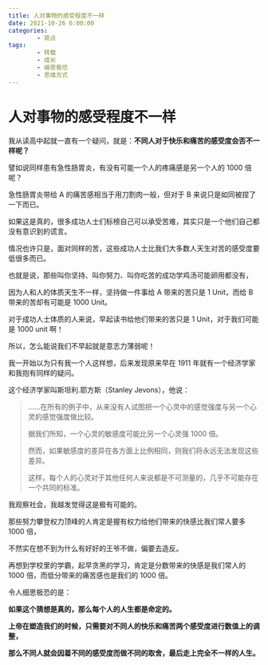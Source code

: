 ```yaml
---
title: 人对事物的感受程度不一样
date: 2021-10-26 6:00:00
categories:
        - 观点
tags:
        - 转载
        - 成长
        - 细思极恐
        - 思维方式
---
```


# 人对事物的感受程度不一样

我从读高中起就一直有一个疑问，就是：**不同人对于快乐和痛苦的感受度会否不一样呢？**

譬如说同样患有急性肠胃炎，有没有可能一个人的疼痛感是另一个人的 1000 倍呢？

急性肠胃炎带给 A 的痛苦感相当于用刀割肉一般，但对于 B 来说只是如同被捏了一下而已。

如果这是真的，很多成功人士们标榜自己可以承受苦难，其实只是一个他们自己都没有意识到的谎言。

情况也许只是，面对同样的苦，这些成功人士比我们大多数人天生对苦的感受度要低很多而已。

也就是说，那些叫你坚持、叫你努力、叫你吃苦的成功学鸡汤可能卵用都没有，

因为人和人的体质天生不一样，坚持做一件事给 A 带来的苦只是 1 Unit，而给 B 带来的苦却有可能是 1000 Unit。

对于成功人士体质的人来说，早起读书给他们带来的苦只是 1 Unit，对于我们可能是 1000 unit 啊！

所以，怎么能说我们不早起就是意志力薄弱呢！

我一开始以为只有我一个人这样想，后来发现原来早在 1911 年就有一个经济学家和我抱有同样的疑问。

这个经济学家叫斯坦利.耶方斯（Stanley Jevons），他说：

> ......在所有的例子中，从来没有人试图把一个心灵中的感觉强度与另一个心灵的感觉强度做比较。
>
> 据我们所知，一个心灵的敏感度可能比另一个心灵强 1000 倍。
>
> 然而，如果敏感度的差异在各方面上比例相同，则我们将永远无法发现这些差异。
>
> 这样，每个人的心灵对于其他任何人来说都是不可测量的，几乎不可能存在一个共同的标准。

我观察社会，我越发觉得这是极有可能的。

那些努力攀登权力顶峰的人肯定是握有权力给他们带来的快感比我们常人要多 1000 倍，

不然实在想不到为什么有好好的王爷不做，偏要去造反。

再想到学校里的学霸，起早贪黑的学习，肯定是分数带来的快感是我们常人的 1000 倍，而低分带来的痛苦感也是我们的 1000 倍。

令人细思极恐的是：

**如果这个猜想是真的，那么每个人的人生都是命定的。**

**上帝在塑造我们的时候，只需要对不同人的快乐和痛苦两个感受度进行数值上的调整，**

**那么不同人就会因着不同的感受度而做不同的取舍，最后走上完全不一样的人生。**
